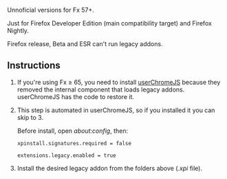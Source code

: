 Unnoficial versions for Fx 57+.

Just for Firefox Developer Edition (main compatibility target) and Firefox Nightly.

Firefox release, Beta and ESR can't run legacy addons.

## Instructions

1. If you're using Fx ≥ 65, you need to install [userChromeJS](https://github.com/xiaoxiaoflood/firefox-scripts#instructions) because they removed the internal component that loads legacy addons. userChromeJS has the code to restore it.

2. This step is automated in userChromeJS, so if you installed it you can skip to 3.

   Before install, open *about:config*, then:
   
   `xpinstall.signatures.required = false`
   
   `extensions.legacy.enabled = true`
   
3. Install the desired legacy addon from the folders above (*.xpi* file).
